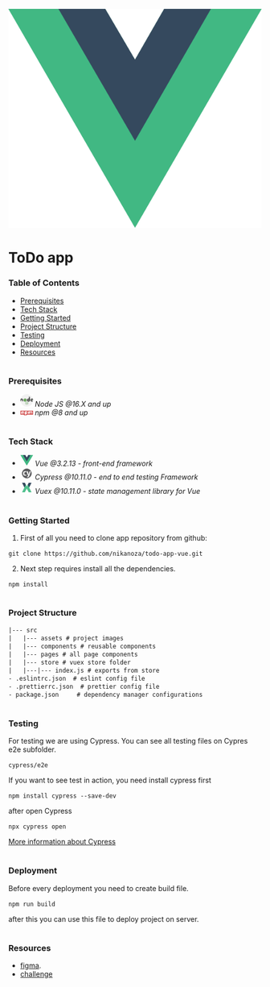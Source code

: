 ![This is header image](/readme/vue.png)

# ToDo app

### Table of Contents
* [Prerequisites](#Prerequisites)
* [Tech Stack](#Tech-Stack)
* [Getting Started](#Getting-Started)
* [Project Structure](#Project-Structure)
* [Testing](#Testing)
* [Deployment](#Deployment)
* [Resources](#Resources)

#
### Prerequisites

* <img src="readme/nodejs.png" width="25" style="top: 8px" /> *Node JS @16.X and up*
* <img src="readme/npm.png" width="25" style="top: 8px" /> *npm @8 and up*

#
### Tech Stack

* <img src="readme/vue.png" width="25" style="top: 8px" /> *Vue @3.2.13 - front-end framework*
* <img src="readme/cypress.png" width="25" style="top: 8px" /> *Cypress @10.11.0 - end to end testing Framework*
* <img src="readme/vuex.png" width="25" style="top: 8px" /> *Vuex @10.11.0 - state management library for Vue*

#
### Getting Started
1. First of all you need to clone app repository from github:
```
git clone https://github.com/nikanoza/todo-app-vue.git
```
2. Next step requires install all the dependencies.

```
npm install
```
#
### Project Structure

```
|--- src
|   |--- assets # project images
|   |--- components # reusable components
|   |--- pages # all page components
|   |--- store # vuex store folder
|   |---|--- index.js # exports from store
- .eslintrc.json  # eslint config file
- .prettierrc.json  # prettier config file
- package.json     # dependency manager configurations
```
#
### Testing

For testing we are using Cypress. You can see all testing files on Cypres e2e subfolder.
```
cypress/e2e
```
If you want to see test in action, you need install cypress first

```
npm install cypress --save-dev
```
after open Cypress
```
npx cypress open
``` 
[More information about Cypress](https://www.cypress.io)

#
### Deployment
Before every deployment you need to create build file.
```
npm run build
```
after this you can use this file to deploy project on server.

#
### Resources
* [figma](https://www.figma.com/file/4oLHA5cl4VWGxgg4Ev0aP1/todo-app?node-id=0%3A1).
* [challenge](https://www.frontendmentor.io/challenges/todo-app-Su1_KokOW)
